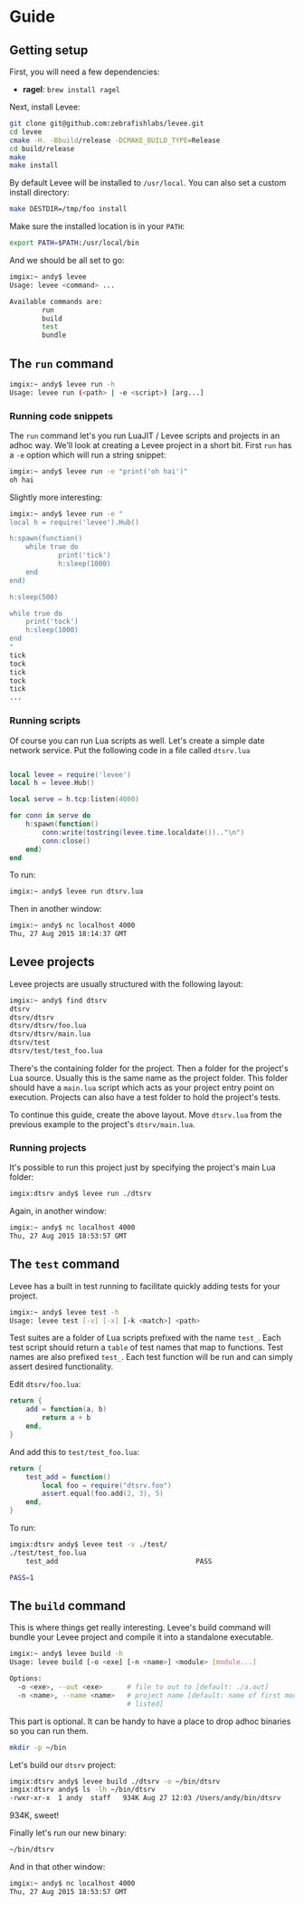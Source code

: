 # Guide


## Getting setup

First, you will need a few dependencies:

- **ragel**: `brew install ragel`

Next, install Levee:

```bash
git clone git@github.com:zebrafishlabs/levee.git
cd levee
cmake -H. -Bbuild/release -DCMAKE_BUILD_TYPE=Release
cd build/release
make
make install
```

By default Levee will be installed to `/usr/local`. You can also set a custom
install directory:

```bash
make DESTDIR=/tmp/foo install
```

Make sure the installed location is in your `PATH`:

```bash
export PATH=$PATH:/usr/local/bin
```

And we should be all set to go:

```bash
imgix:~ andy$ levee
Usage: levee <command> ...

Available commands are:
        run
        build
        test
        bundle
```

## The `run` command

```bash
imgix:~ andy$ levee run -h
Usage: levee run (<path> | -e <script>) [arg...]
```

### Running code snippets

The `run` command let's you run LuaJIT / Levee scripts and projects in an adhoc
way. We'll look at creating a Levee project in a short bit. First `run` has a
`-e` option which will run a string snippet:

```bash
imgix:~ andy$ levee run -e "print('oh hai')"
oh hai
```

Slightly more interesting:

```bash
imgix:~ andy$ levee run -e "
local h = require('levee').Hub()

h:spawn(function()
	while true do
			print('tick')
			h:sleep(1000)
	end
end)

h:sleep(500)

while true do
	print('tock')
	h:sleep(1000)
end
"
tick
tock
tick
tock
tick
...
```

### Running scripts

Of course you can run Lua scripts as well. Let's create a simple date network
service. Put the following code in a file called `dtsrv.lua`

```lua

local levee = require('levee')
local h = levee.Hub()

local serve = h.tcp:listen(4000)

for conn in serve do
    h:spawn(function()
        conn:write(tostring(levee.time.localdate()).."\n")
        conn:close()
    end)
end
```

To run:

```bash
imgix:~ andy$ levee run dtsrv.lua
```

Then in another window:

```bash
imgix:~ andy$ nc localhost 4000
Thu, 27 Aug 2015 18:14:37 GMT
```

## Levee projects

Levee projects are usually structured with the following layout:

```bash
imgix:~ andy$ find dtsrv
dtsrv
dtsrv/dtsrv
dtsrv/dtsrv/foo.lua
dtsrv/dtsrv/main.lua
dtsrv/test
dtsrv/test/test_foo.lua
```

There's the containing folder for the project. Then a folder for the project's
Lua source.  Usually this is the same name as the project folder.  This folder
should have a `main.lua` script which acts as your project entry point
on execution.  Projects can also have a test folder to hold the project's
tests.

To continue this guide, create the above layout. Move `dtsrv.lua` from the
previous example to the project's `dtsrv/main.lua`.

### Running projects

It's possible to run this project just by specifying the project's main Lua
folder:

```bash
imgix:dtsrv andy$ levee run ./dtsrv
```

Again, in another window:

```bash
imgix:~ andy$ nc localhost 4000
Thu, 27 Aug 2015 18:53:57 GMT
```

## The `test` command

Levee has a built in test running to facilitate quickly adding tests for your
project.

```bash
imgix:~ andy$ levee test -h
Usage: levee test [-v] [-x] [-k <match>] <path>
```

Test suites are a folder of Lua scripts prefixed with the name `test_`.  Each
test script should return a `table` of test names that map to functions. Test
names are also prefixed `test_`. Each test function will be run and can simply
assert desired functionality.

Edit `dtsrv/foo.lua`:

```lua
return {
    add = function(a, b)
        return a + b
    end,
}
```

And add this to `test/test_foo.lua`:

```lua
return {
    test_add = function()
        local foo = require("dtsrv.foo")
        assert.equal(foo.add(2, 3), 5)
    end,
}
```

To run:

```bash
imgix:dtsrv andy$ levee test -v ./test/
./test/test_foo.lua
    test_add                                  PASS

PASS=1
```

## The `build` command

This is where things get really interesting. Levee's build command will bundle
your Levee project and compile it into a standalone executable.

```bash
imgix:~ andy$ levee build -h
Usage: levee build [-o <exe] [-n <name>] <module> [module...]

Options:
  -o <exe>, --out <exe>      # file to out to [default: ./a.out]
  -n <name>, --name <name>   # project name [default: name of first module
                             # listed]
```

This part is optional. It can be handy to have a place to drop adhoc binaries
so you can run them.

```bash
mkdir -p ~/bin
```

Let's build our `dtsrv` project:

```bash
imgix:dtsrv andy$ levee build ./dtsrv -o ~/bin/dtsrv
imgix:dtsrv andy$ ls -lh ~/bin/dtsrv
-rwxr-xr-x  1 andy  staff   934K Aug 27 12:03 /Users/andy/bin/dtsrv
```

934K, sweet!

Finally let's run our new binary:

```bash
~/bin/dtsrv
```

And in that other window:

```bash
imgix:~ andy$ nc localhost 4000
Thu, 27 Aug 2015 18:53:57 GMT
```
